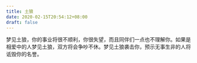 ```yaml
---
title: 土狼
date: 2020-02-15T20:54:12+08:00
draft: false
---
```


梦见土狼，你的事业将很不顺利，你很失望，而且同伴们一点也不理解你。如果是相爱中的人梦见土狼，双方将会争吵不休。梦见土狼袭击你，预示无事生非的人将诋毁你的名誉。
